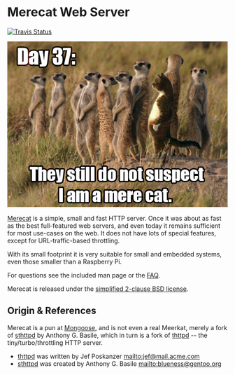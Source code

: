 Merecat Web Server
==================
[![Travis Status][]][Travis]

![I am only a mere cat web server](www/img/merecat.jpg "Day 37!")

[Merecat][] is a simple, small and fast HTTP server.  Once it was about
as fast as the best full-featured web servers, and even today it remains
sufficient for most use-cases on the web.  It does not have lots of
special features, except for URL-traffic-based throttling.

With its small footprint it is very suitable for small and embedded
systems, even those smaller than a Raspberry Pi.

For questions see the included man page or the [FAQ][].

Merecat is released under the [simplified 2-clause BSD license][license].


Origin & References
-------------------

Merecat is a pun at [Mongoose][], and is not even a real Meerkat, merely
a fork of [sthttpd][] by Anthony G. Basile, which in turn is a fork of
[thttpd][] -- the tiny/turbo/throttling HTTP server.

* [thttpd][] was written by Jef Poskanzer <mailto:jef@mail.acme.com>
* [sthttpd][] was created by Anthony G. Basile <mailto:blueness@gentoo.org>


[Merecat]:       https://github.com/troglobit/merecat/
[license]:       https://github.com/troglobit/merecat/blob/master/LICENSE
[Mongoose]:      https://github.com/cesanta/mongoose
[FAQ]:           http://halplant.com:2001/server/thttpd_FAQ.html
[thttpd]:        http://www.acme.com/software/thttpd/
[sthttpd]:       https://github.com/blueness/sthttpd/
[Travis]:        https://travis-ci.org/troglobit/merecat
[Travis Status]: https://travis-ci.org/troglobit/merecat.png?branch=master

<!--
  -- Local Variables:
  -- mode: markdown
  -- End:
  -->
